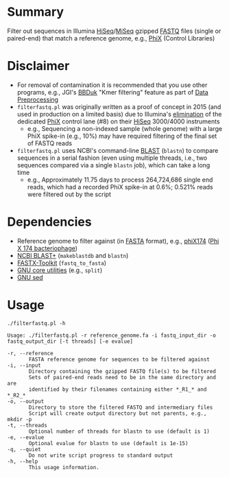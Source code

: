 # Summary
Filter out sequences in Illumina [HiSeq](https://www.illumina.com/systems/sequencing-platforms/hiseq-3000-4000.html)/[MiSeq](https://www.illumina.com/systems/sequencing-platforms/miseq.html) gzipped [FASTQ](https://en.wikipedia.org/wiki/FASTQ_format) files (single or paired-end) that match a reference genome, e.g., [PhiX](https://www.illumina.com/content/dam/illumina-support/documents/products/technotes/technote_phixcontrolv3.pdf) (Control Libraries)

# Disclaimer
* For removal of contamination it is recommended that you use other programs, e.g., JGI's [BBDuk](https://jgi.doe.gov/data-and-tools/software-tools/bbtools/bb-tools-user-guide/bbduk-guide/) "Kmer filtering" feature as part of [Data Preprocessing](https://jgi.doe.gov/data-and-tools/software-tools/bbtools/bb-tools-user-guide/data-preprocessing/)
* <code>filterfastq.pl</code> was originally written as a proof of concept in 2015 (and used in production on a limited basis) due to Illumina's [elimination](https://www.illumina.com/content/dam/illumina-marketing/documents/products/technotes/technote-hiseq-low-diversity.pdf) of the dedicated [PhiX](https://www.illumina.com/content/dam/illumina-support/documents/products/technotes/technote_phixcontrolv3.pdf) control lane (#8) on their [HiSeq](https://www.illumina.com/systems/sequencing-platforms/hiseq-3000-4000.html) 3000/4000 instruments
  * e.g., Sequencing a non-indexed sample (whole genome) with a large PhiX spike-in (e.g., 10%) may have required filtering of the final set of FASTQ reads
* <code>filterfastq.pl</code> uses NCBI's command-line [BLAST](https://blast.ncbi.nlm.nih.gov/doc/blast-help/index.html) (<code>blastn</code>) to compare sequences in a serial fashion (even using multiple threads, i.e., two sequences compared via a single <code>blastn</code> job), which can take a long time
  * e.g., Approximately 11.75 days to process 264,724,686 single end reads, which had a recorded PhiX spike-in at 0.6%; 0.521% reads were filtered out by the script
# Dependencies
* Reference genome to filter against (in [FASTA](https://en.wikipedia.org/wiki/FASTA_format) format), e.g., [phiX174](https://www.ncbi.nlm.nih.gov/nuccore/NC_001422.1?report=fasta) ([Phi X 174 bacteriophage](https://en.wikipedia.org/wiki/Phi_X_174))
* [NCBI BLAST+](https://blast.ncbi.nlm.nih.gov/doc/blast-help/downloadblastdata.html#downloadblastdata) (<code>makeblastdb</code> and <code>blastn</code>)
* [FASTX-Toolkit](http://hannonlab.cshl.edu/fastx_toolkit/) (<code>fastq_to_fasta</code>)
* [GNU core utilities](https://www.gnu.org/software/coreutils/) (e.g., <code>split</code>)
* [GNU sed](https://www.gnu.org/software/sed/)

# Usage
```text
./filterfastq.pl -h

Usage: ./filterfastq.pl -r reference_genome.fa -i fastq_input_dir -o fastq_output_dir [-t threads] [-e evalue]

-r, --reference
       FASTA reference genome for sequences to be filtered against
-i, --input
       Directory containing the gzipped FASTQ file(s) to be filtered
       Sets of paired-end reads need to be in the same directory and are
       identified by their filenames containing either *_R1_* and *_R2_*
-o, --output
       Directory to store the filtered FASTQ and intermediary files
       Script will create output directory but not parents, e.g., mkdir -p
-t, --threads
       Optional number of threads for blastn to use (default is 1)
-e, --evalue
       Optional evalue for blastn to use (default is 1e-15)
-q, --quiet
       Do not write script progress to standard output
-h, --help
       This usage information.
```
